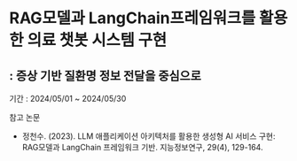 # RAG모델과 LangChain프레임워크를 활용한 의료 챗봇 시스템 구현

## : 증상 기반 질환명 정보 전달을 중심으로

기간 : 2024/05/01 ~ 2024/05/30

참고 논문
- 정천수. (2023). LLM 애플리케이션 아키텍처를 활용한 생성형 AI 서비스 구현: RAG모델과 LangChain 프레임워크 기반. 지능정보연구, 29(4), 129-164.
